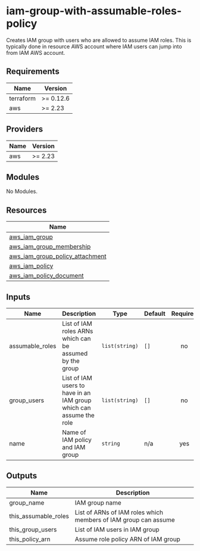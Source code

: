 # iam-group-with-assumable-roles-policy

Creates IAM group with users who are allowed to assume IAM roles. This is typically done in resource AWS account where IAM users can jump into from IAM AWS account.

<!-- BEGINNING OF PRE-COMMIT-TERRAFORM DOCS HOOK -->
## Requirements

| Name | Version |
|------|---------|
| terraform | >= 0.12.6 |
| aws | >= 2.23 |

## Providers

| Name | Version |
|------|---------|
| aws | >= 2.23 |

## Modules

No Modules.

## Resources

| Name |
|------|
| [aws_iam_group](https://registry.terraform.io/providers/hashicorp/aws/2.23/docs/resources/iam_group) |
| [aws_iam_group_membership](https://registry.terraform.io/providers/hashicorp/aws/2.23/docs/resources/iam_group_membership) |
| [aws_iam_group_policy_attachment](https://registry.terraform.io/providers/hashicorp/aws/2.23/docs/resources/iam_group_policy_attachment) |
| [aws_iam_policy](https://registry.terraform.io/providers/hashicorp/aws/2.23/docs/resources/iam_policy) |
| [aws_iam_policy_document](https://registry.terraform.io/providers/hashicorp/aws/2.23/docs/data-sources/iam_policy_document) |

## Inputs

| Name | Description | Type | Default | Required |
|------|-------------|------|---------|:--------:|
| assumable\_roles | List of IAM roles ARNs which can be assumed by the group | `list(string)` | `[]` | no |
| group\_users | List of IAM users to have in an IAM group which can assume the role | `list(string)` | `[]` | no |
| name | Name of IAM policy and IAM group | `string` | n/a | yes |

## Outputs

| Name | Description |
|------|-------------|
| group\_name | IAM group name |
| this\_assumable\_roles | List of ARNs of IAM roles which members of IAM group can assume |
| this\_group\_users | List of IAM users in IAM group |
| this\_policy\_arn | Assume role policy ARN of IAM group |
<!-- END OF PRE-COMMIT-TERRAFORM DOCS HOOK -->
